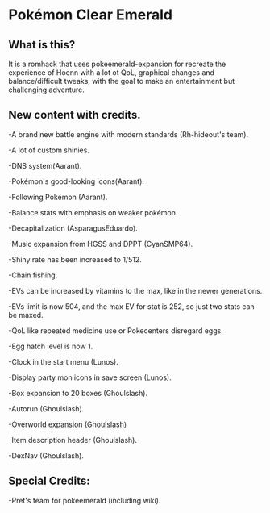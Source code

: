 # Pokémon Clear Emerald

## What is this?

It is a romhack that uses pokeemerald-expansion for recreate the experience of Hoenn with a lot ot QoL, graphical changes and balance/difficult tweaks, with the goal to make an entertainment but challenging adventure.

## New content with credits.

-A brand new battle engine with modern standards (Rh-hideout's team).

-A lot of custom shinies.

-DNS system(Aarant).

-Pokémon's good-looking icons(Aarant).

-Following Pokémon (Aarant).

-Balance stats with emphasis on weaker pokémon.

-Decapitalization (AsparagusEduardo).

-Music expansion from HGSS and DPPT (CyanSMP64).

-Shiny rate has been increased to 1/512.

-Chain fishing.

-EVs can be increased by vitamins to the max, like in the newer generations.

-EVs limit is now 504, and the max EV for stat is 252, so just two stats can be maxed.

-QoL like repeated medicine use or Pokecenters disregard eggs.

-Egg hatch level is now 1.

-Clock in the start menu (Lunos).

-Display party mon icons in save screen (Lunos).

-Box expansion to 20 boxes (Ghoulslash).

-Autorun (Ghoulslash).

-Overworld expansion (Ghoulslash)

-Item description header (Ghoulslash).

-DexNav (Ghoulslash). 

## Special Credits:

-Pret's team for pokeemerald (including wiki).
